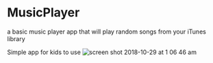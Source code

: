 # MusicPlayer
a basic music player app that will play random songs from your iTunes library

Simple app for kids to use 
![screen shot 2018-10-29 at 1 06 46 am](https://user-images.githubusercontent.com/26418542/47636846-01755e80-db17-11e8-87bf-70a3a7e16bf9.png)
